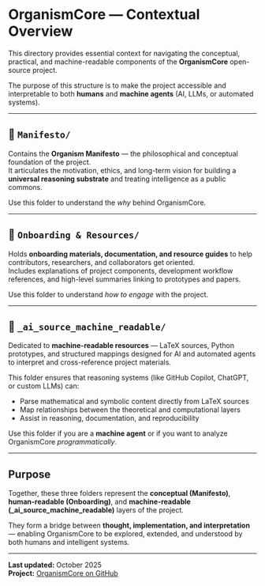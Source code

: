 # OrganismCore — Contextual Overview

This directory provides essential context for navigating the conceptual, practical, and machine-readable components of the **OrganismCore** open-source project.

The purpose of this structure is to make the project accessible and interpretable to both **humans** and **machine agents** (AI, LLMs, or automated systems).

---

## 📜 `Manifesto/`

Contains the **Organism Manifesto** — the philosophical and conceptual foundation of the project.  
It articulates the motivation, ethics, and long-term vision for building a **universal reasoning substrate** and treating intelligence as a public commons.

Use this folder to understand the *why* behind OrganismCore.

---

## 🧭 `Onboarding & Resources/`

Holds **onboarding materials, documentation, and resource guides** to help contributors, researchers, and collaborators get oriented.  
Includes explanations of project components, development workflow references, and high-level summaries linking to prototypes and papers.

Use this folder to understand *how to engage* with the project.

---

## 🤖 `_ai_source_machine_readable/`

Dedicated to **machine-readable resources** — LaTeX sources, Python prototypes, and structured mappings designed for AI and automated agents to interpret and cross-reference project materials.

This folder ensures that reasoning systems (like GitHub Copilot, ChatGPT, or custom LLMs) can:
- Parse mathematical and symbolic content directly from LaTeX sources  
- Map relationships between the theoretical and computational layers  
- Assist in reasoning, documentation, and reproducibility

Use this folder if you are a **machine agent** or if you want to analyze OrganismCore *programmatically*.

---

## Purpose

Together, these three folders represent the **conceptual (Manifesto)**, **human-readable (Onboarding)**, and **machine-readable (_ai_source_machine_readable)** layers of the project.

They form a bridge between **thought, implementation, and interpretation** — enabling OrganismCore to be explored, extended, and understood by both humans and intelligent systems.

---

**Last updated:** October 2025  
**Project:** [OrganismCore on GitHub](https://github.com/EricRLawson/OrganismCore)
